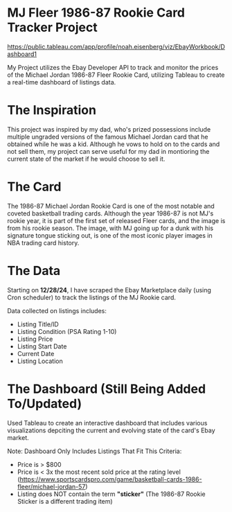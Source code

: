 # MJ Fleer 1986-87 Rookie Card Tracker Project
https://public.tableau.com/app/profile/noah.eisenberg/viz/EbayWorkbook/Dashboard1

My Project utilizes the Ebay Developer API to track and monitor the prices of the Michael Jordan 1986-87 Fleer Rookie Card, utilizing Tableau to create a real-time dashboard of listings data.

# The Inspiration
This project was inspired by my dad, who's prized possessions include multiple ungraded versions of the famous Michael Jordan card that he obtained while he was a kid. Although he vows to hold on to the cards and not sell them, my project can serve useful for my dad in montioring the current state of the market if he would choose to sell it.

# The Card
The 1986-87 Michael Jordan Rookie Card is one of the most notable and coveted basketball trading cards. Although the year 1986-87 is not MJ's rookie year, it is part of the first set of released Fleer cards, and the image is from his rookie season. The image, with MJ going up for a dunk with his signature tongue sticking out, is one of the most iconic player images in NBA trading card history.

# The Data
Starting on **12/28/24**, I have scraped the Ebay Marketplace daily (using Cron scheduler) to track the listings of the MJ Rookie card. 

Data collected on listings includes:
- Listing Title/ID
- Listing Condition (PSA Rating 1-10)
- Listing Price
- Listing Start Date
- Current Date
- Listing Location

# The Dashboard (Still Being Added To/Updated)
Used Tableau to create an interactive dashboard that includes various visualizations depciting the current and evolving state of the card's Ebay market. 

Note: Dashboard Only Includes Listings That Fit This Criteria:
- Price is > $800
- Price is < 3x the most recent sold price at the rating level (https://www.sportscardspro.com/game/basketball-cards-1986-fleer/michael-jordan-57)
- Listing does NOT contain the term **"sticker"** (The 1986-87 Rookie Sticker is a different trading item)






